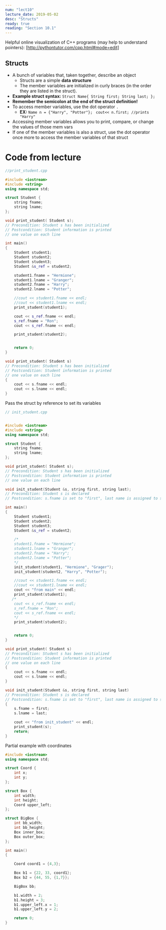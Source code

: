 ```yaml
---
num: "lect10"
lecture_date: 2019-05-02
desc: "Structs"
ready: true
reading: "Section 10.1"
---
```



Helpful online visualization of C++ programs (may help to understand pointers): [http://pythontutor.com/cpp.html#mode=edit]

## Structs

* A bunch of variables that, taken together, describe an object 
  * Structs are a simple **data structure**
  * The member variables are initialized in curly braces (in the order they are listed in the struct).
* **Example struct syntax:**
`Struct Name{
    String first;
    String last;
};`
* **Remember the semicolon at the end of the struct definition!**
* To access member variables, use the dot operator `.`
  * **EX:** 
    `Name n = {"Harry", "Potter"};`
   ` cout<< n.first; //prints "Harry"`
* Accessing member variables allows you to print, compare, or change the values of those mem vars
* If one of the member variables is also a struct, use the dot operator once more to access the member variables of that struct 


# Code from lecture

```cpp
//print_student.cpp

#include <iostream>
#include <string>
using namespace std;

struct Student {
    string fname;
    string lname;
};

void print_student( Student s);
// Precondition: Student s has been initialized
// Postcondition: Student information is printed
// one value on each line

int main()
{
    Student student1;
    Student student2;
    Student student3;
    Student &s_ref = student2;

    student1.fname = "Hermione";
    student1.lname = "Granger";
    student2.fname = "Harry";
    student2.lname = "Potter";

    //cout << student1.fname << endl;
    //cout << student1.lname << endl;
    print_student(student1);

    cout << s_ref.fname << endl;
    s_ref.fname = "Ron";
    cout << s_ref.fname << endl;

    print_student(student2);


    return 0;
}

void print_student( Student s)
// Precondition: Student s has been initialized
// Postcondition: Student information is printed
// one value on each line
{
    cout << s.fname << endl;
    cout << s.lname << endl;
}
```

Pass the struct by reference to set its variables

```cpp
// init_student.cpp


#include <iostream>
#include <string>
using namespace std;

struct Student {
    string fname;
    string lname;
};

void print_student( Student s);
// Precondition: Student s has been initialized
// Postcondition: Student information is printed
// one value on each line

void init_student(Student &s, string first, string last);
// Precondition: Student s is declared
// Postcondition: s.fname is set to "first", last name is assigned to s.lname

int main()
{
    Student student1;
    Student student2;
    Student student3;
    Student &s_ref = student2;

    /*
    student1.fname = "Hermione";
    student1.lname = "Granger";
    student2.fname = "Harry";
    student2.lname = "Potter";
    */
    init_student(student1, "Hermione", "Grager");
    init_student(student2, "Harry", "Potter");

    //cout << student1.fname << endl;
    //cout << student1.lname << endl;
    cout << "from main" << endl;
    print_student(student1);
   /*
    cout << s_ref.fname << endl;
    s_ref.fname = "Ron";
    cout << s_ref.fname << endl;
    */
    print_student(student2);


    return 0;
}

void print_student( Student s)
// Precondition: Student s has been initialized
// Postcondition: Student information is printed
// one value on each line
{
    cout << s.fname << endl;
    cout << s.lname << endl;
}

void init_student(Student &s, string first, string last)
// Precondition: Student s is declared
// Postcondition: s.fname is set to "first", last name is assigned to s.lname
{
    s.fname = first;
    s.lname = last;

    cout << "from init_student" << endl;
    print_student(s);
    return;
}
```

Partial example with coordinates

```cpp
#include <iostream>
using namespace std;

struct Coord {
    int x;
    int y;
};

struct Box {
    int width;
    int height;
    Coord upper_left;
};

struct BigBox {
    int bb_width;
    int bb_height;
    Box inner_box;
    Box outer_box;
};

int main()
{

    Coord coord1 = {4,3};

    Box b1 = {22, 33, coord1};
    Box b2 = {44, 55, {1,7}};

    BigBox bb;

    b1.width = 2;
    b1.height = 3;
    b1.upper_left.x = 1;
    b1.upper_left.y = 2;

    return 0;
}
```

